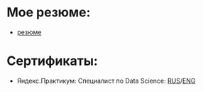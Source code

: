 # Мое резюме:
* [резюме](https://novosibirsk.hh.ru/resume/1ce59e59ff0b954e730039ed1f45444a38694a)
# Сертификаты:
* Яндекс.Практикум: Специалист по Data Science: [RUS](./Каменский_RUS.pdf)/[ENG](./Каменский_ENG.pdf)
